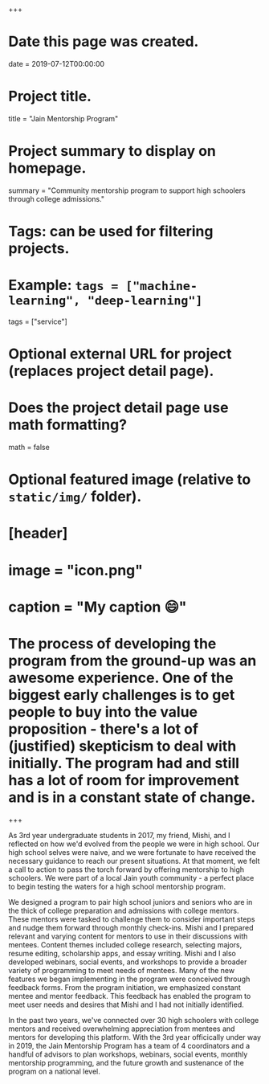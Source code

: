 +++
# Date this page was created.
date = 2019-07-12T00:00:00

# Project title.
title = "Jain Mentorship Program"

# Project summary to display on homepage.
summary = "Community mentorship program to support high schoolers through college admissions."

# Tags: can be used for filtering projects.
# Example: `tags = ["machine-learning", "deep-learning"]`
tags = ["service"]

# Optional external URL for project (replaces project detail page).

# Does the project detail page use math formatting?
math = false

# Optional featured image (relative to `static/img/` folder).
# [header]
# image = "icon.png"
# caption = "My caption :smile:"

# The process of developing the program from the ground-up was an awesome experience. One of the biggest early challenges is to get people to buy into the value proposition - there's a lot of (justified) skepticism to deal with initially. The program had and still has a lot of room for improvement and is in a constant state of change.

+++

As 3rd year undergraduate students in 2017, my friend, Mishi, and I reflected on how we'd evolved from the people we were in high school. Our high school selves were naive, and we were fortunate to have received the necessary guidance to reach our present situations. At that moment, we felt a call to action to pass the torch forward by offering mentorship to high schoolers. We were part of a local Jain youth community - a perfect place to begin testing the waters for a high school mentorship program.

We designed a program to pair high school juniors and seniors who are in the thick of college preparation and admissions with college mentors. These mentors were tasked to challenge them to consider important steps and nudge them forward through monthly check-ins. Mishi and I prepared relevant and varying content for mentors to use in their discussions with mentees. Content themes included college research, selecting majors, resume editing, scholarship apps, and essay writing. Mishi and I also developed webinars, social events, and workshops to provide a broader variety of programming to meet needs of mentees. Many of the new features we began implementing in the program were conceived through feedback forms. From the program initiation, we emphasized constant mentee and mentor feedback. This feedback has enabled the program to meet user needs and desires that Mishi and I had not initially identified.

In the past two years, we've connected over 30 high schoolers with college mentors and received overwhelming appreciation from mentees and mentors for developing this platform. With the 3rd year officically under way in 2019, the Jain Mentorship Program has a team of 4 coordinators and a handful of advisors to plan workshops, webinars, social events, monthly mentorship programming, and the future growth and sustenance of the program on a national level.
